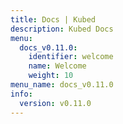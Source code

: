 ```yaml
---
title: Docs | Kubed
description: Kubed Docs
menu:
  docs_v0.11.0:
    identifier: welcome
    name: Welcome
    weight: 10
menu_name: docs_v0.11.0
info:
  version: v0.11.0
---
```


